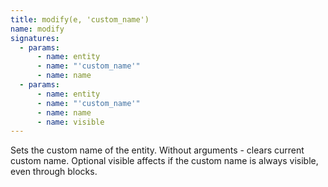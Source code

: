 ```yaml
---
title: modify(e, 'custom_name')
name: modify
signatures:
  - params:
      - name: entity
      - name: "'custom_name'"
      - name: name
  - params:
      - name: entity
      - name: "'custom_name'"
      - name: name
      - name: visible
---
```


Sets the custom name of the entity. Without arguments - clears current custom
name. Optional visible affects if the custom name is always visible, even
through blocks.
